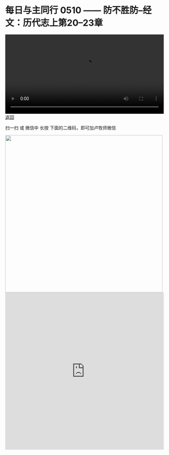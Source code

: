# 每日与主同行 0510 —— 防不胜防–经文：历代志上第20–23章

<video width='100%' controls src='https://go2024.simai.life/api?redirect=https://r2.savefamily.net/@pastorpaulqiankunlu618/IUOI7kSx0Ks.mp4?metric=PastorLu%26keyword=webpage%26type=video%26bot=26%26to=webpage'></video>
<a href='../daily.html'> 返回 </a>
<p>扫一扫 或 微信中 长按 下面的二维码，即可加卢牧师微信</p>
<img src='https://r2.savefamily.net/OVagt1.JPG' width='500px' />



<iframe width="100%" height="500" src="https://www.youtube.com/embed/IUOI7kSx0Ks?si=zz5OCgHQvyW71w8c&amp;controls=0" title="YouTube video player" frameborder="0" allow="accelerometer; autoplay; clipboard-write; encrypted-media; gyroscope; picture-in-picture; web-share" referrerpolicy="strict-origin-when-cross-origin" allowfullscreen></iframe>